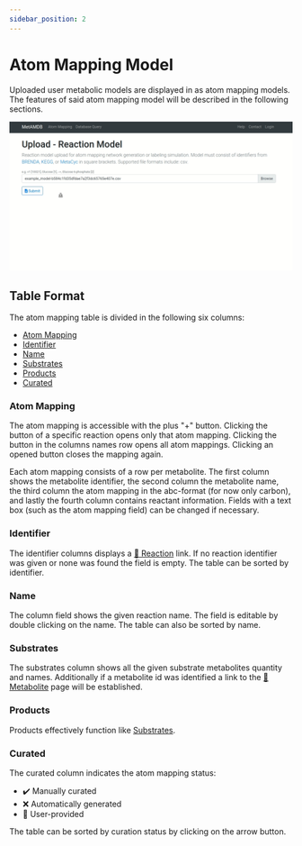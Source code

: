 ```yaml
---
sidebar_position: 2
---
```


# Atom Mapping Model

Uploaded user metabolic models are displayed in as atom mapping models. The features of said atom mapping model will be described in the following sections.

![Atom Mapping Model](../assets/video/metamdb_atom_model_short.gif)

## Table Format
The atom mapping table is divided in the following six columns:
- [Atom Mapping](/metamdb-docs/atom-mapping/atom-mapping-model#atom-mapping)
- [Identifier](/metamdb-docs/atom-mapping/atom-mapping-model#identifier)
- [Name](/metamdb-docs/atom-mapping/atom-mapping-model#name)
- [Substrates](/metamdb-docs/atom-mapping/atom-mapping-model#substrates)
- [Products](/metamdb-docs/atom-mapping/atom-mapping-model#products)
- [Curated](/metamdb-docs/atom-mapping/atom-mapping-model#curated)

### Atom Mapping
The atom mapping is accessible with the plus "+" button. Clicking the button of a specific reaction opens only that atom mapping. Clicking the button in the columns names row opens all atom mappings. Clicking an opened button closes the mapping again.

Each atom mapping consists of a row per metabolite. The first column shows the metabolite identifier, the second column the metabolite name, the third column the atom mapping in the abc-format (for now only carbon), and lastly the fourth column contains reactant information. Fields with a text box (such as the atom mapping field) can be changed if necessary.

### Identifier
The identifier columns displays a [:link: Reaction](/metamdb-docs/database-query/reaction) link. If no reaction identifier was given or none was found the field is empty. The table can be sorted by identifier.

### Name
The column field shows the given reaction name. The field is editable by double clicking on the name. The table can also be sorted by name.

### Substrates
The substrates column shows all the given substrate metabolites quantity and names. Additionally if a metabolite id was identified a link to the [:link: Metabolite](/metamdb-docs/database-query/metabolite) page will be established.

### Products
Products effectively function like [Substrates](/metamdb-docs/atom-mapping/atom-mapping-model#substrates).

### Curated
The curated column indicates the atom mapping status:
- :heavy_check_mark: Manually curated
- :x: Automatically generated
- :bust_in_silhouette: User-provided

The table can be sorted by curation status by clicking on the arrow button.